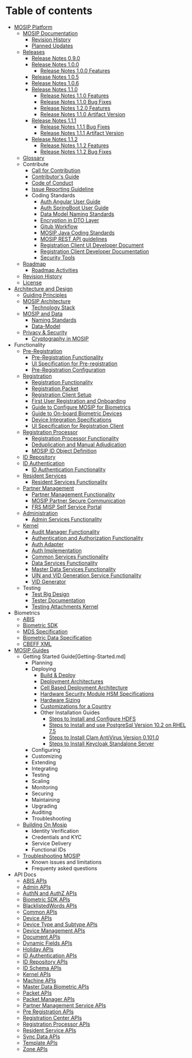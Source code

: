 # Table of contents

* [MOSIP Platform](Platform.md)
    *  [MOSIP Documentation](Home.md)
        * [Revision History](Revision-History.md)
        * [Planned Updates](Documentation-Updates.md)
    * [Releases](MOSIP-Releases.md)
        * [Release Notes 0.9.0](Release-Notes-0.9.0.md)
        * [Release Notes 1.0.0](Release-Notes-1.0.0.md)
            * [Release Notes 1.0.0 Features](Release-Notes-1.0.0-Features.md)
        * [Release Notes 1.0.5](Release-Notes-1.0.5.md)
        * [Release Notes 1.0.6](Release-Notes-1.0.6.md)
        * [Release Notes 1.1.0](Release-Notes-1.1.0.md)
            * [Release Notes 1.1.0 Features](Release-Notes-1.1.0-Features.md)
            * [Release Notes 1.1.0 Bug Fixes](Release-Notes-1.1.0-Bug-Fixes.md)
            * [Release Notes 1.2.0 Features](Release-Notes-1.2.0-Features.md)
            * [Release Notes 1.1.0 Artifact Version](Release-Notes-1.1.0-Artifact-Version.md)
        * [Release Notes 1.1.1](Release-Notes-1.1.1.md)
            * [Release Notes 1.1.1 Bug Fixes](Release-Notes-1.1.1-Bug-Fixes.md)
            * [Release Notes 1.1.1 Artifact Version](Release-Notes-1.1.1-Artifact-Version.md)
        * [Release Notes 1.1.2](Release-Notes-1.1.2.md)
            * [Release Notes 1.1.2 Features](Release-Notes-1.1.2-Features.md)
            * [Release Notes 1.1.2 Bug Fixes](Release-Notes-1.1.2-Bug-Fixes.md)
    * [Glossary](Glossary.md)
    * Contribute
        * [Call for Contribution](Call-for-Contribution.md)
        * [Contributor's Guide](Contributor-Guide.md)
        * [Code of Conduct](Code-of-Conduct.md)
        * [Issue Reporting Guideline](Issue-Reporting-Guideline.md)
        * Coding Standards
            * [Auth Angular User Guide](Auth-Angular-User-Guide.md)
            * [Auth SpringBoot User Guide](Auth-SpringBoot-User-Guide.md)
            * [Data Model Naming Standards](Data-Model-Naming-Standards.md)
            * [Encryption in DTO Layer](Encryption-in-DTO-Layer.md)
            * [Gitub Workflow](Github-Workflow.md)
            * [MOSIP Java Coding Standards](MOSIP-Java-Coding-Standards.md)
            * [MOSIP REST API guidelines](MOSIP-REST-API-guidelines.md)
            * [Registration Client UI Developer Document](Registration-Client-UI-Developer-Document.md)
            * [Registration Client Developer Documentation](Registration-Client-Developer-Documentation.md)
            * [Security Tools](Security-Tools.md)
    * [Roadmap](Roadmap.md)
        * [Roadmap Activities](Roadmap-Activities.md)
    * [Revision History](Revision-History.md)
    * [License](License.md)
* [Architecture and Design](Architecture.md)
    * [Guiding Principles](Architecture-Principles.md)
    * [MOSIP Architecture](Mosip-Architecture.md)
        * [Technology Stack](Technology-Stack.md)
    * [MOSIP and Data](Data-Architecture.md)
        * [Naming Standards](Data-Model-Naming-Standards.md)
		* [Data-Model](MOSIP-Data-Model.md)
    * [Privacy & Security](Privacy-and-Security.md)    
        * [Cryptography in MOSIP](Encryption-in-DTO-Layer.md)
* Functionality
    * [Pre-Registration](Pre-Registration.md)
        * [Pre-Registration Functionality](Pre-Registration-Functionality.md)
		* [UI Specification for Pre-registration](UI-Specification-for-Pre-Registration.md)
		* [Pre-Registration Configuration](Pre-Registration-Configuration.md)
    * [Registration](Registration-Client.md)
        * [Registration Functionality](Registration-Functionality.md)
        * [Registration Packet](Registration-Packet.md)
        * [Registration Client Setup](Registration-Client-Setup.md)
        * [First User Registration and Onboarding](First-User-Registration-and-Onboarding.md)
        * [Guide to Configure MOSIP for Biometrics](Guide-to-Configure-MOSIP-for-Biometrics.md)
        * [Guide to On-board Biometric Devices](Guide-to-On-board-Biometric-Devices.md)
        * [Device Integration Specifications](Device-Integration-Specifications.md)
		* [UI Specification for Registration Client](UI-Specification-for-Registration-Client.md)
    * [Registration Processor](Registration-Processor.md)
        * [Registration Processor Functionality](Registration-Processor-Functionality.md)
        * [Deduplication and Manual Adjudication](Deduplication-and-Manual-Adjudication.md)
        * [MOSIP ID Object Definition](MOSIP-ID-Object-Definition.md)
    * [ID Repository](ID-Repository.md)
    * [ID Authentication](ID-Authentication.md)
        * [ID Authentication Functionality](ID-Authentication-Functionality.md)
    * [Resident Services](Resident-Services.md)
        * [Resident Services Functionality](Resident-Services-Functionality.md)
    * [Partner Management](Partner-Management.md)
        * [Partner Management Functionality](Partner-Management-Functionality.md)
        * [MOSIP Partner Secure Communication](MOSIP-Partner-Secure-Communication.md)
        * [FRS MISP Self Service Portal](FRS-MISP-Self-Service-Portal.md) 
    * [Administration](Admin.md)
        * [Admin Services Functionality](Admin-Services-Functionality.md)
    * [Kernel](Kernel.md)
        * [Audit Manager Functionality](Audit-Manager-Functionality.md)
        * [Authentication and Authorization Functionality](Authentication-and-Authorization-Functionality.md)
        * [Auth Adapter](Auth-Adapter.md)
        * [Auth Implementation](Auth-Implementation.md)      
        * [Common Services Functionality](Common-Services-Functionality.md)
        * [Data Services Functionality](Data-Services-Functionality.md)
        * [Master Data Services Functionality](Master-Data-Services-Functionality.md)
        * [UIN and VID Generation Service Functionality](UIN-and-VID-Generation-Service-Functionality.md)
        * [VID Generator](VID-Generator.md)
    * Testing
        * [Test Rig Design](Test-Rig-Design.md)
        * [Tester Documentation](Tester-Documentation.md)
        * [Testing Attachments   Kernel](Testing-Attachments---Kernel.md)
* Biometrics 
    * [ABIS](Automated-Biometric-Identification-System-ABIS.md)
    * [Biometric SDK](Biometric-SDK.md)
    * [MDS Specification](MOSIP-Device-Service-Specification.md)
    * [Biometric Data Specification](Biometric-Data-Specification.md)
    * [CBEFF XML](CBEFF-XML.md)
* [MOSIP Guides](Guides.md)
    * Getting Started Guide[Getting-Started.md]
    	* Planning
        * Deploying
            * [Build & Deploy](Build-and-Deploy.md)
            * [Deployment Architectures](Deployment-Architectures.md)
            * [Cell Based Deployment Architecture](Cell-Based-Deployment-Architecture.md)
            * [Hardware Security Module HSM Specifications](Hardware-Security-Module-HSM-Specifications.md)
            * [Hardware Sizing](Hardware-Sizing.md)
            * [Customizations for a Country](Customisations-for-a-Country.md)
            * Other Installation Guides
                * [Steps to Install and Configure HDFS](Steps-to-Install-and-Configure-HDFS.md)
                * [Steps to Install and use PostgreSql Version 10.2 on RHEL 7.5](Steps-to-Install-and-use-PostgreSql-Version-10.2-on-RHEL-7.5.md)
                * [Steps to Install Clam AntiVirus Version 0.101.0](Steps-to-Install-Clam-AntiVirus-Version-0.101.0.md)
                * [Steps to Install Keycloak Standalone Server](Steps-to-Install-Keycloak-Standalone-Server.md)
        * Configuring
        * Customizing
        * Extending
        * Integrating
        * Testing
        * Scaling
        * Monitoring
        * Securing
        * Maintaining
        * Upgrading
        * Auditing
        * Troubleshooting
    * [Building On Mosip](Using-Mosip.md)
        * Identity Verification
        * Credentials and KYC
        * Service Delivery
        * Functional IDs
    * [Troubleshooting MOSIP](Troubleshooting.md)
        * Known issues and limitations
        * Frequenty asked questions
* API Docs
    * [ABIS APIs](ABIS-APIs.md)
    * [Admin APIs](Admin-APIs.md)
    * [AuthN and AuthZ APIs](AuthN-and-AuthZ-APIs.md)
    * [Biometric SDK APIs](Biometric-SDK-API-Specification.md)
    * [BlacklistedWords APIs](BlacklistedWords-APIs.md)
    * [Common APIs](Common-APIs.md)
    * [Device APIs](Device-APIs.md)
    * [Device Type and Subtype APIs](Device-Type-and-Subtype-APIs.md)
    * [Device Management APIs](Device-Management-APIs.md)
    * [Document APIs](Document-APIs.md)
	* [Dynamic Fields APIs](Dynamic-Fields-APIs.md)
    * [Holiday APIs](Holiday-APIs.md)
    * [ID Authentication APIs](ID-Authentication-APIs.md)
    * [ID Repository APIs](ID-Repository-APIs.md)
	* [ID Schema APIs](ID-Schema-APIs.md)
    * [Kernel APIs](Kernel-APIs.md)
    * [Machine APIs](Machine-APIs.md)
    * [Master Data Biometric APIs](Master-Data-Biometric-APIs.md)
    * [Packet APIs](Packet-APIs.md)
	* [Packet Manager APIs](Packet-Manager-APIs.md)
    * [Partner Management Service APIs](Partner-Management-Service-APIs.md)
    * [Pre Registration APIs](Pre-Registration-APIs.md)
    * [Registration Center APIs](Registration-Center-APIs.md)
    * [Registration Processor APIs](Registration-Processor-APIs.md)
    * [Resident Service APIs](Resident-Service-APIs.md)
	* [Sync Data APIs](Sync-Data-APIs.md)
    * [Template APIs](Template-APIs.md)
    * [Zone APIs](Zone-APIs.md)
